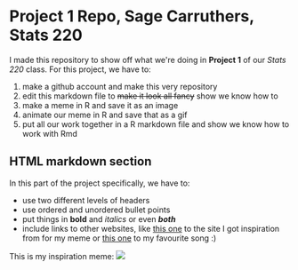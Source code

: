 <html>
  <h1>Project 1 Repo, Sage Carruthers, Stats 220</h1>
<body>I made this repository to show off what we're doing in <b>Project 1</b> of our <i>Stats 220</i> class. For this project, we have to: 
<ol>
  <li>make a github account and make this very repository</li>
  <li>edit this markdown file to <s>make it look all fancy</s> show we know how to</li>
  <li>make a meme in R and save it as an image</li>
  <li>animate our meme in R and save that as a gif</li> 
  <li>put all our work together in a R markdown file and show we know how to work with Rmd</li>
</ol>

<h2>HTML markdown section</h2>
In this part of the project specifically, we have to: 
 <ul>
  <li>use two different levels of headers</li>
  <li>use ordered and unordered bullet points</li>
  <li>put things in <b>bold</b> and <i>italics</i> or even <b><i>both</i></b> </li>
  <li>include links to other websites, like <a href="https://knowyourmeme.com/editorials/collections/20-dungeons-and-dragons-memes-to-share-with-your-dnd-group-chat">this one</a> to the site I got inspiration from for my meme or <a href="https://www.youtube.com/watch?v=dQw4w9WgXcQ&feature=youtu.be">this one</a> to my favourite song :) </li>
</ul>

This is my inspiration meme: 
<img src="https://i.kym-cdn.com/photos/images/newsfeed/002/566/112/b9c.jpg">
</body>
</html>

